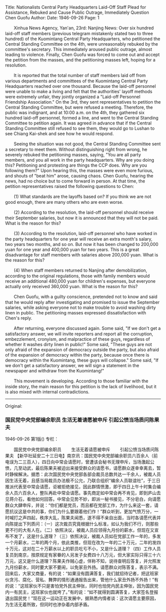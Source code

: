 Title: Nationalists Central Party Headquarters Laid-Off Staff Plead for Assistance, Rebuked and Cause Public Outrage, Immediately Question Chen Guofu
Author:
Date: 1946-09-26
Page: 1

　　Xinhua News Agency, Yan'an, 23rd: Nanjing News: Over six hundred laid-off staff members (previous telegram mistakenly stated two to three hundred) of the Kuomintang Central Party Headquarters, who petitioned the Central Standing Committee on the 4th, were unreasonably rebuked by the committee's secretary. This immediately aroused public outrage, almost leading to violence. Finally, Chen Guofu was forced to come out and accept the petition from the masses, and the petitioning masses left, hoping for a resolution.

　　It is reported that the total number of staff members laid off from various departments and committees of the Kuomintang Central Party Headquarters reached over one thousand. Because the laid-off personnel were unable to make a living and felt that the authorities' layoff methods were extremely unfair, they jointly organized a "Laid-off Personnel Friendship Association." On the 3rd, they sent representatives to petition the Central Standing Committee, but were refused a meeting. Therefore, the public was indignant, and at 10:00 a.m. on the 4th, they gathered six hundred laid-off personnel, formed a line, and went to the Central Standing Committee to petition again. It was agreed in advance that if the Central Standing Committee still refused to see them, they would go to Lushan to see Chiang Kai-shek and see how he would respond.

　　Seeing the situation was not good, the Central Standing Committee sent a secretary to meet them. Without distinguishing right from wrong, he severely rebuked the petitioning masses, saying, "You are all party members, and you all work in the party headquarters. Why are you doing this? Petitioning and protesting are things the CCP does. Why are you following them?" Upon hearing this, the masses were even more furious, and shouts of "beat him" arose, causing chaos. Chen Guofu, hearing the news, had no choice but to come forward in person. At that time, the petition representatives raised the following questions to Chen:

　　(1) What standards are the layoffs based on? If you think we are not good enough, there are many others who are even worse.

　　(2) According to the resolution, the laid-off personnel should receive their September salaries, but now it is announced that they will not be paid. What is the reason for this?

　　(3) According to the resolution, laid-off personnel who have worked in the party headquarters for one year will receive an extra month's salary, two years two months, and so on. But now it has been changed to 200,000 yuan for one year and 400,000 yuan for two years. This is a great disadvantage for staff members with salaries above 200,000 yuan. What is the reason for this?

　　(4) When staff members returned to Nanjing after demobilization, according to the original regulations, those with family members would receive an additional 480,000 yuan for children's expenses, but everyone actually only received 360,000 yuan. What is the reason for this?

　　Chen Guofu, with a guilty conscience, pretended not to know and said that he would reply after investigating and promised to issue the September salaries, while asking everyone not to make trouble to avoid washing dirty linen in public. The petitioning masses expressed dissatisfaction with Chen's reply.

　　After returning, everyone discussed again. Some said, "If we don't get a satisfactory answer, we will invite reporters and report all the corruption, embezzlement, cronyism, and malpractice of these guys, regardless of whether it washes dirty linen in public!" Some said, "These guys are not only afraid of the expansion of democracy outside the party, but also afraid of the expansion of democracy within the party, because once there is democracy within the Kuomintang, these guys will collapse." Some said, "If we don't get a satisfactory answer, we will sign a statement in the newspaper and withdraw from the Kuomintang!"

　　This movement is developing. According to those familiar with the inside story, the main reason for this petition is the lack of livelihood, but it is also mixed with internal contradictions.



<hr /> 

Original: 


### 国民党中央党部编余职员  生活无着请愿被申斥  引起公愤当场质问陈果夫

1946-09-26
第1版()
专栏：

　　国民党中央党部编余职员
　　生活无着请愿被申斥
　　引起公愤当场质问陈果夫
    【新华社延安二十三日电】南京讯：国民党中央党部编余职员六百余人（前电误为二三百人），四日向中常会请愿时，曾遭该会秘书无理申斥，当场激起公愤，几至动武，最后陈果夫被迫出来接受群众的请愿书，请愿群众遂幸幸离去，暂时静候解决。据悉：此次国民党中央党部各部会裁员总数共达一千余人，被裁人员因生活无着，且感当局裁员办法极不公允，乃联合组织“编余人员联谊社”，于三日推派代表至中常会请愿，讵被拒绝接见，因此群情愤激，即于四日上午十时集合编余人员六百余人，整队再赴中常会请愿。事先商定如中常会再不肯见，即到庐山去见蒋介石，看他如何回答。中常会见势不妙，即派一秘书接见，不分皂白，向请愿群众大肆申斥，并说：“你们都是党员，而且都在党部工作，为什么来这一套，请愿抗议这是中共的事，你们为什么要跟着他们作！”群众听到，更加气愤万分，一时喊打之声四起，秩序大乱，陈果夫闻悉，遂不得不亲自出面，当时各请愿代表并向陈提出下列质问：（一）这次裁员究竟根据什么标准，如认为我们不行，则那些更不行的大有人在。（二）依照决议，被裁人员应领得九月份的薪水，但现在又宣布不发了，这是什么道理？（三）依照决议，被裁人员如在党部工作一年的，多发一个月薪水，二年的两个月，依此类推，但现在改为一年的二十万元，二年的发四十万元，这对在二十万薪水以上的职员吃亏不小，又是什么道理？（四）工作人员复员到南京，按原规定有家眷的人另发子女费四十八万元，但大家实际只得三十六万元，这又是什么道理？陈果夫作贼心虚，佯称不知，说待查明后答复，并允照发九月份薪水，同时要大家不要闹，以免家丑外扬。请愿群众对陈答复，表示不满。回来后，大家又商量，有的说：“如果没有圆满答复，我们就招待记者，把这班家伙贪污、腐化、营私、舞弊的情形通通报告出来，管他什么家丑外扬不外扬！”有的说：“这班家伙不只是害怕党外民主伸张，同时也怕党内民主伸张，因为国民党内一有民主，这班家伙也就垮了。”有的说：“如不就得到圆满答复，大家签名登报退出国民党！”现在这一运动正在发展中，据熟悉内情者谈：这次请愿主要原因，为生活无着所致，但同时也渗杂着内部矛盾。
